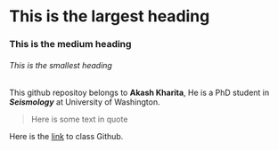 
# This is the largest heading

### This is the medium heading 

###### This is the smallest heading


This github repositoy belongs to **Akash Kharita**, He is a PhD student in ***Seismology*** at University of Washington. 

> Here is some text in quote

Here is the [link](https://github.com/UW-ESS-DS/MLGeo-Autumn22) to class Github. 


